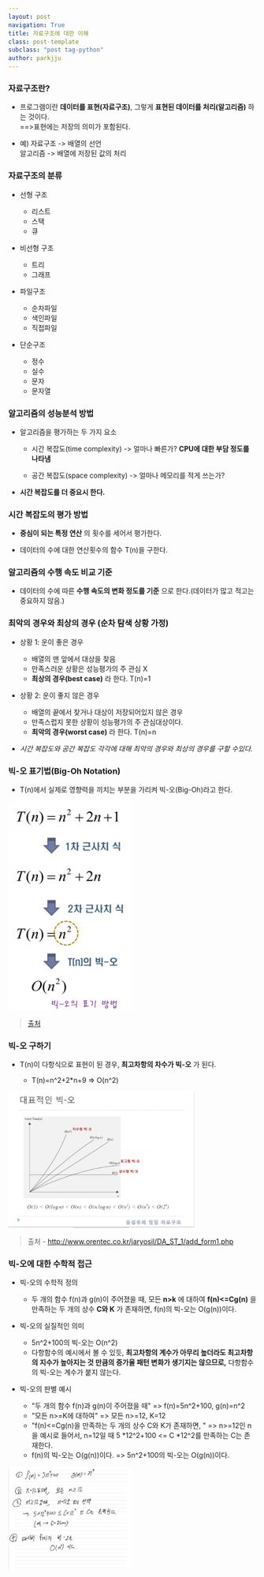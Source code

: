 ```yaml
---
layout: post
navigation: True
title: 자료구조에 대한 이해
class: post-template
subclass: "post tag-python"
author: parkjju
---
```


### 자료구조란?

- 프로그램이란 **데이터를 표현(자료구조)**, 그렇게 **표현된 데이터를 처리(알고리즘)** 하는 것이다.
  </br>==>표현에는 저장의 의미가 포함된다.

- 예) 자료구조 -> 배열의 선언</br>알고리즘 -> 배열에 저장된 값의 처리

### 자료구조의 분류

- 선형 구조

  - 리스트
  - 스택
  - 큐

- 비선형 구조

  - 트리
  - 그래프

- 파일구조

  - 순차파일
  - 색인파일
  - 직접파일

- 단순구조
  - 정수
  - 실수
  - 문자
  - 문자열

### 알고리즘의 성능분석 방법

- 알고리즘을 평가하는 두 가지 요소

  - 시간 복잡도(time complexity) -> 얼마나 빠른가? **CPU에 대한 부담 정도를 나타냄**

  - 공간 복잡도(space complexity) -> 얼마나 메모리를 적게 쓰는가?

- **시간 복잡도를 더 중요시 한다.**

### 시간 복잡도의 평가 방법

- **중심이 되는 특정 연산** 의 횟수를 세어서 평가한다.

- 데이터의 수에 대한 연산횟수의 함수 T(n)을 구한다.

### 알고리즘의 수행 속도 비교 기준

- 데이터의 수에 따른 **수행 속도의 변화 정도를 기준** 으로 한다.(데이터가 많고 적고는 중요하지 않음.)

### 최악의 경우와 최상의 경우 (순차 탐색 상황 가정)

- 상황 1: 운이 좋은 경우

  - 배열의 맨 앞에서 대상을 찾음
  - 만족스러운 상황은 성능평가의 주 관심 X
  - **최상의 경우(best case)** 라 한다. T(n)=1

- 상황 2: 운이 좋지 않은 경우

  - 배열의 끝에서 찾거나 대상이 저장되어있지 않은 경우
  - 만족스럽지 못한 상황이 성능평가의 주 관심대상이다.
  - **최악의 경우(worst case)** 라 한다. T(n)=n

- _시간 복잡도와 공간 복잡도 각각에 대해 최악의 경우와 최상의 경우를 구할 수있다._

### 빅-오 표기법(Big-Oh Notation)

- T(n)에서 실제로 영향력을 끼치는 부분을 가리켜 빅-오(Big-Oh)라고 한다.

<img src="/assets/images/tn.jpg" width="50%" height="75%"/>

> [출처](http://www.orentec.co.kr/jaryosil/DA_ST_1/add_form1.php)

### 빅-오 구하기

- T(n)이 다항식으로 표현이 된 경우, **최고차항의 차수가 빅-오** 가 된다.

  - T(n)=n^2+2\*n+9 => O(n^2)

<img src="/assets/images/on.jpg" height="75%" width="75%"/>

> 출처 - http://www.orentec.co.kr/jaryosil/DA_ST_1/add_form1.php

### 빅-오에 대한 수학적 접근

- 빅-오의 수학적 정의

  - 두 개의 함수 f(n)과 g(n)이 주어졌을 때, 모든 **n>k** 에 대하여 **f(n)<=Cg(n)** 을 만족하는 두 개의 상수 **C와 K** 가 존재하면, f(n)의 빅-오는 O(g(n))이다.

- 빅-오의 실질적인 의미

  - 5n^2+100의 빅-오는 O(n^2)
  - 다항함수의 예시에서 볼 수 있듯, **최고차항의 계수가 아무리 높더라도 최고차항의 지수가 높아지는 것 만큼의 증가율 패턴 변화가 생기지는 않으므로,** 다항함수의 빅-오는 계수가 붙지 않는다.

- 빅-오의 판별 예시
  - "두 개의 함수 f(n)과 g(n)이 주어졌을 때" => f(n)=5n^2+100, g(n)=n^2
  - "모든 n>=K에 대하여" => 모든 n>=12, K=12
  - "f(n)<=Cg(n)을 만족하는 두 개의 상수 C와 K가 존재하면, " => n>=12인 n을 예시로 들어서, n=12일 때 5 *12^2+100 <= C *12^2를 만족하는 C는 존재한다.
  - f(n)의 빅-오는 O(g(n))이다. => 5n^2+100의 빅-오는 O(g(n))이다.

<img src="/assets/images/examp.jpg" width="50%" height="50%"/>
